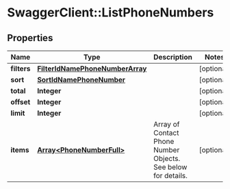 # SwaggerClient::ListPhoneNumbers

## Properties
Name | Type | Description | Notes
------------ | ------------- | ------------- | -------------
**filters** | [**FilterIdNamePhoneNumberArray**](FilterIdNamePhoneNumberArray.md) |  | [optional] 
**sort** | [**SortIdNamePhoneNumber**](SortIdNamePhoneNumber.md) |  | [optional] 
**total** | **Integer** |  | [optional] 
**offset** | **Integer** |  | [optional] 
**limit** | **Integer** |  | [optional] 
**items** | [**Array&lt;PhoneNumberFull&gt;**](PhoneNumberFull.md) | Array of Contact Phone Number Objects. See below for details. | [optional] 



